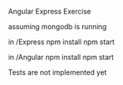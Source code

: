 Angular Express Exercise

assuming mongodb is running

in /Express
	npm install
	npm start

in /Angular 
	npm install
	npm start

Tests are not implemented yet
